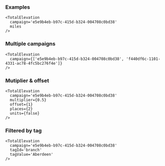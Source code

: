 ### Examples

```
<TotalElevation
  campaign='e5e9b4eb-b97c-415d-b324-004708c0bd38'
  miles
/>
```

### Multiple campaigns

```
<TotalElevation
  campaign={['e5e9b4eb-b97c-415d-b324-004708c0bd38', 'f440df6c-1101-4331-ac78-4fc5bc276f4e']}
/>
```

### Mutiplier & offset

```
<TotalElevation
  campaign='e5e9b4eb-b97c-415d-b324-004708c0bd38'
  multiplier={0.5}
  offset={1}
  places={2}
  units={false}
/>
```

### Filtered by tag

```
<TotalElevation
  campaign='e5e9b4eb-b97c-415d-b324-004708c0bd38'
  tagId='branch'
  tagValue='Aberdeen'
/>
```
